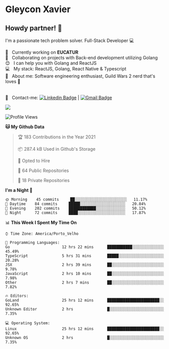 # Gleycon Xavier

## Howdy partner! 👋

I'm a passionate tech problem solver.
Full-Stack Developer :computer:

 :rocket:  &nbsp; Currently working on **EUCATUR**
 <br/> :purple_heart: &nbsp; Collaborating on projects with Back-end development utilizing Golang
 <br/> :blush: &nbsp; I can help you with Golang and ReactJS
 <br/> :computer: &nbsp; My stack: ReactJS, Golang, React Native & Typescript
 <br/> 💬  &nbsp; About me: Software engineering enthusiast, Guild Wars 2 nerd that's loves :apple:
 <br/>
 <br/>
 <br/> :email: &nbsp; Contact-me: [![Linkedin Badge](https://img.shields.io/badge/-GleyconXavier-blue?style=flat-square&logo=Linkedin&logoColor=white&link=https://www.linkedin.com/in/gleyconxavier/)](https://www.linkedin.com/in/gleyconxavier/) 
| 
[![Gmail Badge](https://img.shields.io/badge/-gleyconxcarlos@gmail.com-c14438?style=flat-square&logo=Gmail&logoColor=white&link=mailto:gleyconxcarlos@gmail.com)](mailto:gleyconxcarlos@gmail.com)

![](https://komarev.com/ghpvc/?username=gleyconxavier)

<!--START_SECTION:waka-->
![Profile Views](http://img.shields.io/badge/Profile%20Views-0-blue)

**🐱 My Github Data** 

> 🏆 183 Contributions in the Year 2021
 > 
> 📦 287.4 kB Used in Github's Storage 
 > 
> 💼 Opted to Hire
 > 
> 📜 64 Public Repositories 
 > 
> 🔑 18 Private Repositories  
 > 
**I'm a Night 🦉** 

```text
🌞 Morning    45 commits     ██░░░░░░░░░░░░░░░░░░░░░░░   11.17% 
🌆 Daytime    84 commits     █████░░░░░░░░░░░░░░░░░░░░   20.84% 
🌃 Evening    202 commits    ████████████░░░░░░░░░░░░░   50.12% 
🌙 Night      72 commits     ████░░░░░░░░░░░░░░░░░░░░░   17.87%

```


📊 **This Week I Spent My Time On** 

```text
⌚︎ Time Zone: America/Porto_Velho

💬 Programming Languages: 
Go                       12 hrs 22 mins      ███████████░░░░░░░░░░░░░░   45.49% 
TypeScript               5 hrs 31 mins       █████░░░░░░░░░░░░░░░░░░░░   20.28% 
JSX                      2 hrs 39 mins       ██░░░░░░░░░░░░░░░░░░░░░░░   9.78% 
JavaScript               2 hrs 10 mins       ██░░░░░░░░░░░░░░░░░░░░░░░   7.98% 
Other                    2 hrs 7 mins        ██░░░░░░░░░░░░░░░░░░░░░░░   7.82%

🔥 Editors: 
GoLand                   25 hrs 12 mins      ███████████████████████░░   92.65% 
Unknown Editor           2 hrs               █░░░░░░░░░░░░░░░░░░░░░░░░   7.35%

💻 Operating System: 
Linux                    25 hrs 12 mins      ███████████████████████░░   92.65% 
Unknown OS               2 hrs               █░░░░░░░░░░░░░░░░░░░░░░░░   7.35%

```


<!--END_SECTION:waka-->
